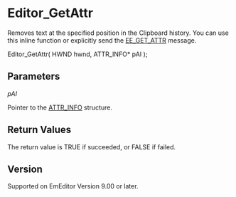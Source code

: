 # Editor\_GetAttr

Removes text at the specified position in the Clipboard history. You can use this inline function or explicitly send the [EE\_GET\_ATTR](../message/ee_get_attr)
message.

Editor\_GetAttr( HWND hwnd, ATTR\_INFO\* pAI );

## Parameters

_pAI_

Pointer to the [ATTR\_INFO](../structure/attr_info) structure.

## Return Values

The return value is TRUE if succeeded, or FALSE if failed.

## Version

Supported on EmEditor Version 9.00 or later.
